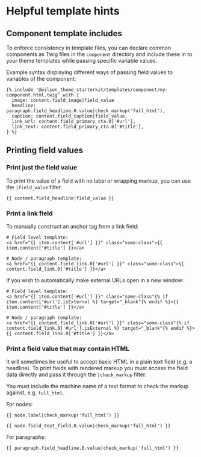 # Helpful template hints

## Component template includes

To enforce consistency in template files, you can declare common components as Twig files in the `component` directory and include these in to your theme templates while passing specific variable values.

Example syntax displaying different ways of passing field values to variables of the component:

```
{% include '@wilson_theme_starterkit/templates/component/my-component.html.twig' with {
  image: content.field_image|field_value
  headline: paragraph.field_headline.0.value|check_markup('full_html'),
  caption: content.field_caption|field_value,
  link_url: content.field_primary_cta.0['#url'],
  link_text: content.field_primary_cta.0['#title'],
} %}
```

## Printing field values

### Print just the field value

To print the value of a field with no label or wrapping markup, you can use the `|field_value` filter.

```
{{ content.field_headline|field_value }}
```

### Print a link field

To manually construct an anchor tag from a link field:

```
# Field level template:
<a href="{{ item.content['#url'] }}" class="some-class">{{ item.content['#title'] }}</a>

# Node / paragraph template:
<a href="{{ content.field_link.0['#url'] }}" class="some-class">{{ content.field_link.0['#title'] }}</a>
```

If you wish to automatically make external URLs open in a new window:

```
# Field level template:
<a href="{{ item.content['#url'] }}" class="some-class"{% if item.content['#url'].isExternal %} target="_blank"{% endif %}>{{ item.content['#title'] }}</a>

# Node / paragraph template:
<a href="{{ content.field_link.0['#url'] }}" class="some-class"{% if content.field_link.0['#url'].isExternal %} target="_blank"{% endif %}>{{ content.field_link.0['#title'] }}</a>
```

### Print a field value that may contain HTML

It will sometimes be useful to accept basic HTML in a plain text field (e.g. a headline). To print fields with rendered markup you must access the field data directly and pass it through the `|check_markup` filter.

You must include the machine name of a text format to check the markup against, e.g. `full_html`.

For nodes:

```
{{ node.label|check_markup('full_html') }}

{{ node.field_text_field.0.value|check_markup('full_html') }}
```

For paragraphs:

```
{{ paragraph.field_headline.0.value|check_markup('full_html') }}
```
